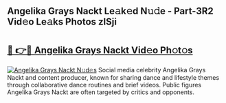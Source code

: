 ## Angelika Grays Nackt Le𝚊k𝚎d N𝚞𝚍e - Part-3R2 Vid𝚎o Le𝚊ks Photos zlSji

# <h2><a href="http://fb2kvn.evod.top/?m=Angelika+Grays+Nackt">🔗 👉🔴 Angelika Grays Nackt Vid𝚎o Ph𝚘t𝚘s</a></h2>

[![Angelika Grays Nackt N𝚞d𝚎s](https://i.imgur.com/8V9OHl7.gif)](http://fb2kvn.evod.top/?m=Angelika+Grays+Nackt)
Social media celebrity Angelika Grays Nackt and content producer, known for sharing dance and lifestyle themes through collaborative dance routines and brief videos. Public figures Angelika Grays Nackt are often targeted by critics and opponents. 
